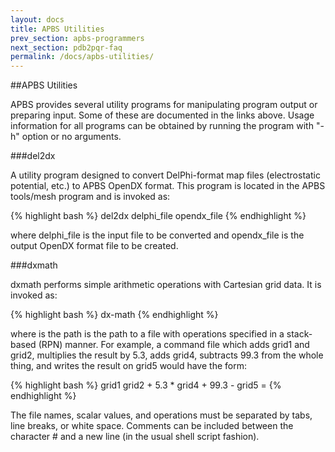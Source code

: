 ```yaml
---
layout: docs
title: APBS Utilities
prev_section: apbs-programmers
next_section: pdb2pqr-faq
permalink: /docs/apbs-utilities/
---
```


##APBS Utilities

APBS provides several utility programs for manipulating program output or preparing input. Some of these are documented in the links above. Usage information for all programs can be obtained by running the program with "-h" option or no arguments.

###del2dx

A utility program designed to convert DelPhi-format map files (electrostatic potential, etc.) to APBS OpenDX format.  This program is located in the APBS tools/mesh program and is invoked as:

{% highlight bash %}
del2dx delphi_file opendx_file
{% endhighlight %}

where delphi_file is the input file to be converted and opendx_file is the output OpenDX format file to be created.

###dxmath

dxmath performs simple arithmetic operations with Cartesian grid data.  It is invoked as:

{% highlight bash %}
dx-math <path>
{% endhighlight %}

where <path> is the path is the path to a file with operations specified in a stack-based (RPN) manner.  For example, a command file which adds grid1 and grid2, multiplies the result by 5.3, adds grid4, subtracts 99.3 from the whole thing, and writes the result on grid5 would have the form:

{% highlight bash %}
grid1
grid2 +
5.3 *
grid4 +
99.3 -
grid5 =
{% endhighlight %}

The file names, scalar values, and operations must be separated by tabs, line breaks, or white space.  Comments can be included between the character # and a new line (in the usual shell script fashion).

